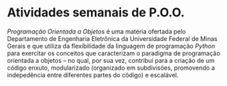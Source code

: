 # Atividades semanais de P.O.O.

*Programação Orientada a Objetos* é uma matéria ofertada pelo Departamento de Engenharia Eletrônica da Universidade Federal de Minas Gerais 
e que utiliza da flexibilidade da linguagem de programação *Python* para exercitar os conceitos que caracterizam o paradigma de programação orientada a objetos – no qual, por sua vez, 
contribui para a criação de um código enxuto, modularizado (organizado em subdivisões, promovendo a indepedência entre diferentes partes do código) e escalável.

